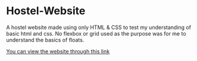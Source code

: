 # Hostel-Website
A hostel website made using only HTML &amp; CSS to test my understanding of basic html and css. No flexbox or grid used as the purpose was for me to understand the basics of floats. 

[You can view the website through this link](https://pensive-goodall-40be34.netlify.app/)
